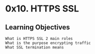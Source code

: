# 0x10. HTTPS SSL
## Learning Objectives

    What is HTTPS SSL 2 main roles
    What is the purpose encrypting traffic
    What SSL termination means


